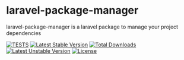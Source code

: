 # laravel-package-manager
laravel-package-manager is a laravel package to manage your project dependencies

[![TESTS](https://github.com/gaiththewolf/laravel-package-manager/actions/workflows/blank.yml/badge.svg?branch=main)](https://github.com/gaiththewolf/laravel-package-manager/actions/workflows/blank.yml)
[![Latest Stable Version](http://poser.pugx.org/gaiththewolf/laravel-package-manager/v)](https://packagist.org/packages/gaiththewolf/laravel-package-manager) 
[![Total Downloads](http://poser.pugx.org/gaiththewolf/laravel-package-manager/downloads)](https://packagist.org/packages/gaiththewolf/laravel-package-manager) 
[![Latest Unstable Version](http://poser.pugx.org/gaiththewolf/laravel-package-manager/v/unstable)](https://packagist.org/packages/gaiththewolf/laravel-package-manager) [![License](http://poser.pugx.org/gaiththewolf/laravel-package-manager/license)](https://packagist.org/packages/gaiththewolf/laravel-package-manager)

